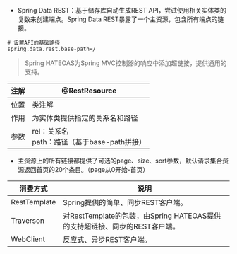 - Spring Data REST：基于储存库自动生成REST API，尝试使用相关实体类的复数来创建端点。Spring Data REST暴露了一个主资源，包含所有端点的链接。

```properties
# 设置API的基础路径
spring.data.rest.base-path=/
```

> Spring HATEOAS为Spring MVC控制器的响应中添加超链接，提供通用的支持。

| 注解 | @RestResource                                    |
| ---- | ------------------------------------------------ |
| 位置 | 类注解                                           |
| 作用 | 为实体类提供指定的关系名和路径                   |
| 参数 | rel：关系名<br />path：路径（基于base-path拼接） |

- 主资源上的所有链接都提供了可选的page、size、sort参数，默认请求集合资源返回首页的20个条目。（page从0开始-首页）

| 消费方式     | 说明                                                         |
| ------------ | ------------------------------------------------------------ |
| RestTemplate | Spring提供的简单、同步REST客户端。                           |
| Traverson    | 对RestTemplate的包装，由Spring HATEOAS提供的支持超链接、同步的REST客户端。 |
| WebClient    | 反应式、异步REST客户端。                                     |